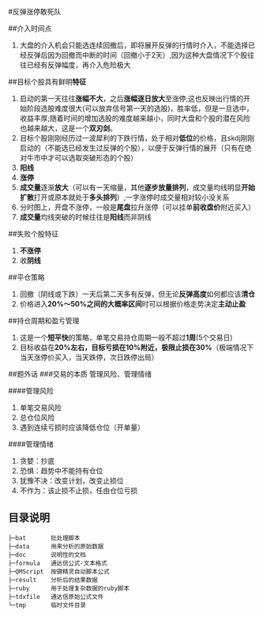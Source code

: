 #反弹涨停敢死队

##介入时间点
1. 大盘的介入机会只能选连续回撤后，即将展开反弹的行情时介入，不能选择已经反弹后因为回撤而中断的时间（回撤小于2天）,因为这种大盘情况下个股往往已经有反弹幅度，再介入危险极大


##目标个股具有鲜明**特征**
1. 启动的第一天往往**涨幅不大**，之后**涨幅逐日放大**至涨停;这也反映出行情的开始阶段选股难度很大(可以放弃信号第一天的选股)，胜率低，但是一旦选中，收益丰厚;随着时间的增加选股的难度越来越小，同时大盘和个股的潜在风险也越来越大，这是一个**双刃剑**。
2. 目标个股刚刚经历过一波犀利的下跌行情，处于相对**低位**的价格，且skdj刚刚启动的（不能选已经发生过反弹的个股），以便于反弹行情的展开（只有在绝对牛市中才可以选取突破形态的个股）
3. **阳线**
4. **涨停**
5. **成交量**逐渐**放大**（可以有一天缩量，其他**逐步放量排列**，成交量均线明显**开始扩散**打开或原本就处于**多头排列**）,一字涨停时成交量相对较小没关系
6. 分时图上，开盘不涨停，一般是**尾盘**拉升涨停（可以挂单**前收盘价**附近买入）
7. **成交量**均线突破的时候往往是**阳线**而非阴线

##失败个股特征
1. **不涨停**
2. 收**阴线**

##平仓策略
1. 回撤（阴线或下跌）一天后第二天多有反弹，但无论**反弹高度**如何都应该**清仓**
2. 价格进入**20%～50%**之间的**大概率区间**时可以根据价格走势决定**主动止盈**

##持仓周期和盈亏管理
1. 这是一个**短平快**的策略，单笔交易持仓周期一般不超过**1周**(5个交易日)
2. 目标收益在**20%**左右，目标亏损在**10%**附近，极限止损在**30%**（极端情况下当天涨停价买入，当天跌停，次日跌停出局）

##题外话
###交易的本质
  管理风险、管理情绪

####管理风险
1. 单笔交易风险
2. 总仓位风险
3. 遇到连续亏损时应该降低仓位（开单量）

####管理情绪
1. 贪婪：抄底
2. 恐惧：趋势中不能持有仓位
3. 犹豫不决：改变计划，改变止损位
4. 不作为：该止损不止损，任由仓位亏损




## 目录说明
    ├─bat 		批处理脚本
    ├─data 		用来分析的原始数据
    ├─doc 		说明性的文档
    ├─formula 	通达信公式-文本格式
    ├─QMScript	按键精灵自动脚本公式
    ├─result 	分析后的结果数据
    ├─ruby 		用于处理复杂数据的ruby脚本
    ├─tdxfile 	通达信原始公式文件
    └─tmp 		临时文件目录
